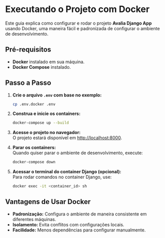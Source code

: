 # Executando o Projeto com Docker

Este guia explica como configurar e rodar o projeto **Avalia Django App** usando Docker, uma maneira fácil e padronizada de configurar o ambiente de desenvolvimento.

## Pré-requisitos

- **Docker** instalado em sua máquina.
- **Docker Compose** instalado.

## Passo a Passo

1. **Crie o arquivo `.env` com base no exemplo:**
   ```bash
   cp .env.docker .env
   ```

2. **Construa e inicie os containers:**
   ```bash
   docker-compose up --build
   ```

3. **Acesse o projeto no navegador:**  
   O projeto estará disponível em [http://localhost:8000](http://localhost:8000).

4. **Parar os containers:**  
   Quando quiser parar o ambiente de desenvolvimento, execute:
   ```bash
   docker-compose down
   ```

5. **Acessar o terminal do container Django (opcional):**  
   Para rodar comandos no container Django, use:
   ```bash
   docker exec -it <container_id> sh
   ```

## Vantagens de Usar Docker

- **Padronização:** Configura o ambiente de maneira consistente em diferentes máquinas.
- **Isolamento:** Evita conflitos com configurações locais.
- **Facilidade:** Menos dependências para configurar manualmente.

